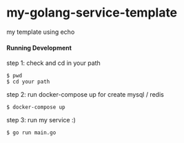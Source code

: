 # my-golang-service-template
my template using echo

#### Running Development

step 1: check and cd in your path

```
$ pwd 
$ cd your path
```

step 2: run docker-compose up for create mysql / redis

```
$ docker-compose up
```

step 3: run my service :)

```
$ go run main.go
```